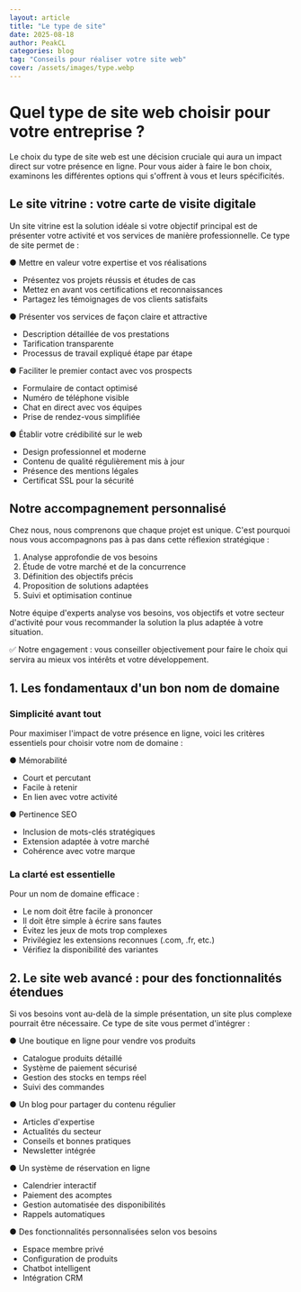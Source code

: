 ```yaml
---
layout: article
title: "Le type de site"
date: 2025-08-18
author: PeakCL
categories: blog
tag: "Conseils pour réaliser votre site web"
cover: /assets/images/type.webp
---
```


# Quel type de site web choisir pour votre entreprise ?

Le choix du type de site web est une décision cruciale qui aura un impact direct sur votre présence en ligne. Pour vous aider à faire le bon choix, examinons les différentes options qui s'offrent à vous et leurs spécificités.

## Le site vitrine : votre carte de visite digitale

Un site vitrine est la solution idéale si votre objectif principal est de présenter votre activité et vos services de manière professionnelle. Ce type de site permet de :

● Mettre en valeur votre expertise et vos réalisations
- Présentez vos projets réussis et études de cas
- Mettez en avant vos certifications et reconnaissances
- Partagez les témoignages de vos clients satisfaits

● Présenter vos services de façon claire et attractive
- Description détaillée de vos prestations
- Tarification transparente
- Processus de travail expliqué étape par étape

● Faciliter le premier contact avec vos prospects
- Formulaire de contact optimisé
- Numéro de téléphone visible
- Chat en direct avec vos équipes
- Prise de rendez-vous simplifiée

● Établir votre crédibilité sur le web
- Design professionnel et moderne
- Contenu de qualité régulièrement mis à jour
- Présence des mentions légales
- Certificat SSL pour la sécurité

## Notre accompagnement personnalisé

Chez nous, nous comprenons que chaque projet est unique. C'est pourquoi nous vous accompagnons pas à pas dans cette réflexion stratégique :

1. Analyse approfondie de vos besoins
2. Étude de votre marché et de la concurrence
3. Définition des objectifs précis
4. Proposition de solutions adaptées
5. Suivi et optimisation continue

Notre équipe d'experts analyse vos besoins, vos objectifs et votre secteur d'activité pour vous recommander la solution la plus adaptée à votre situation.

✅ Notre engagement : vous conseiller objectivement pour faire le choix qui servira au mieux vos intérêts et votre développement.

## 1. Les fondamentaux d'un bon nom de domaine

### Simplicité avant tout

Pour maximiser l'impact de votre présence en ligne, voici les critères essentiels pour choisir votre nom de domaine :

● Mémorabilité
- Court et percutant
- Facile à retenir
- En lien avec votre activité

● Pertinence SEO
- Inclusion de mots-clés stratégiques
- Extension adaptée à votre marché
- Cohérence avec votre marque

### La clarté est essentielle 

Pour un nom de domaine efficace :
- Le nom doit être facile à prononcer
- Il doit être simple à écrire sans fautes
- Évitez les jeux de mots trop complexes
- Privilégiez les extensions reconnues (.com, .fr, etc.)
- Vérifiez la disponibilité des variantes

## 2. Le site web avancé : pour des fonctionnalités étendues

Si vos besoins vont au-delà de la simple présentation, un site plus complexe pourrait être nécessaire. Ce type de site vous permet d'intégrer :

● Une boutique en ligne pour vendre vos produits
- Catalogue produits détaillé
- Système de paiement sécurisé
- Gestion des stocks en temps réel
- Suivi des commandes

● Un blog pour partager du contenu régulier
- Articles d'expertise
- Actualités du secteur
- Conseils et bonnes pratiques
- Newsletter intégrée

● Un système de réservation en ligne
- Calendrier interactif
- Paiement des acomptes
- Gestion automatisée des disponibilités
- Rappels automatiques

● Des fonctionnalités personnalisées selon vos besoins
- Espace membre privé
- Configuration de produits
- Chatbot intelligent
- Intégration CRM

